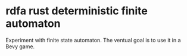 # rdfa rust deterministic finite automaton

Experiment with finite state automaton. The ventual goal is to use it in a Bevy game.
